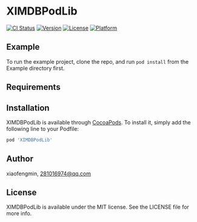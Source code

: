 # XIMDBPodLib

[![CI Status](https://img.shields.io/travis/xiaofengmin/XIMDBPodLib.svg?style=flat)](https://travis-ci.org/xiaofengmin/XIMDBPodLib)
[![Version](https://img.shields.io/cocoapods/v/XIMDBPodLib.svg?style=flat)](https://cocoapods.org/pods/XIMDBPodLib)
[![License](https://img.shields.io/cocoapods/l/XIMDBPodLib.svg?style=flat)](https://cocoapods.org/pods/XIMDBPodLib)
[![Platform](https://img.shields.io/cocoapods/p/XIMDBPodLib.svg?style=flat)](https://cocoapods.org/pods/XIMDBPodLib)

## Example

To run the example project, clone the repo, and run `pod install` from the Example directory first.

## Requirements

## Installation

XIMDBPodLib is available through [CocoaPods](https://cocoapods.org). To install
it, simply add the following line to your Podfile:

```ruby
pod 'XIMDBPodLib'
```

## Author

xiaofengmin, 281016974@qq.com

## License

XIMDBPodLib is available under the MIT license. See the LICENSE file for more info.
